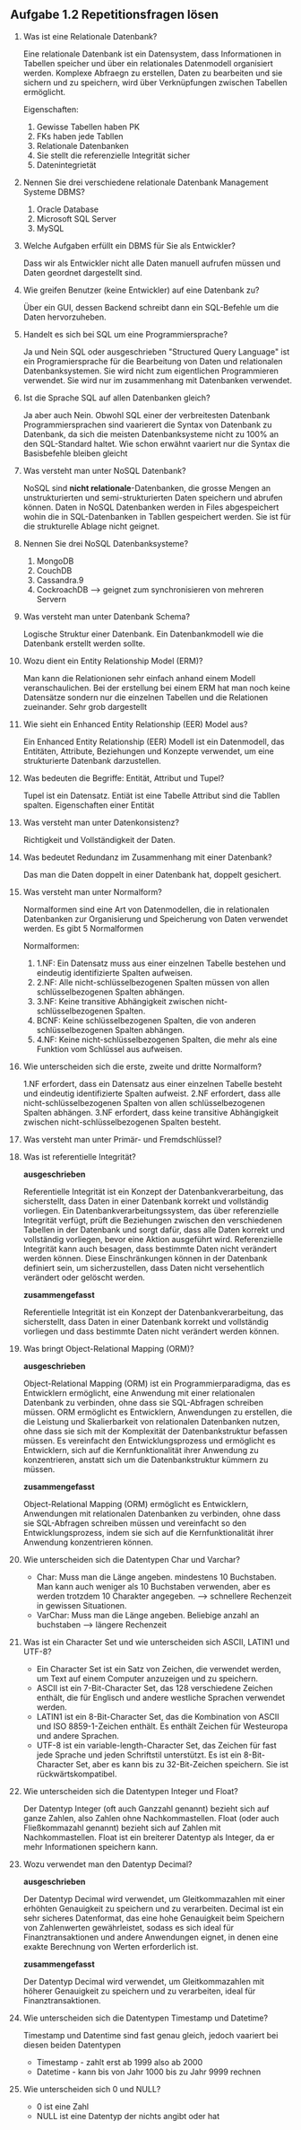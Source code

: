 ## Aufgabe 1.2 Repetitionsfragen lösen

1. Was ist eine Relationale Datenbank?
   
   Eine relationale Datenbank ist ein Datensystem, dass Informationen in Tabellen speicher und über ein relationales Datenmodell organisiert werden. Komplexe Abfraegn zu erstellen, Daten zu bearbeiten und sie sichern und zu speichern, wird über Verknüpfungen zwischen Tabellen ermöglicht.

   Eigenschaften:
   
   1. Gewisse Tabellen haben PK
   2. FKs haben jede Tabllen
   3. Relationale Datenbanken
   4. Sie stellt die referenzielle Integrität sicher
   5. Datenintegrietät

2. Nennen Sie drei verschiedene relationale Datenbank Management Systeme DBMS?
   
   1. Oracle Database
   2. Microsoft SQL Server
   3. MySQL

3. Welche Aufgaben erfüllt ein DBMS für Sie als Entwickler?
   
   Dass wir als Entwickler nicht alle Daten manuell aufrufen müssen und Daten geordnet dargestellt sind.

4. Wie greifen Benutzer (keine Entwickler) auf eine Datenbank zu?
   
   Über ein GUI, dessen Backend schreibt dann ein SQL-Befehle um die Daten hervorzuheben.

5. Handelt es sich bei SQL um eine Programmiersprache?
   
   Ja und Nein SQL oder ausgeschrieben "Structured Query Language" ist ein Programiersprache für die Bearbeitung von Daten und relationalen Datenbanksystemen. Sie wird nicht zum eigentlichen Programmieren verwendet. Sie wird nur im zusammenhang mit Datenbanken verwendet. 

6. Ist die Sprache SQL auf allen Datenbanken gleich?
   
   Ja aber auch Nein. Obwohl SQL einer der verbreitesten Datenbank Programmiersprachen sind vaarierert die Syntax von Datenbank zu Datenbank, da sich die meisten Datenbanksysteme nicht zu 100% an den SQL-Standard haltet. Wie schon erwähnt vaariert nur die Syntax die Basisbefehle bleiben gleicht

7. Was versteht man unter NoSQL Datenbank?
   
   NoSQL sind **nicht relationale**-Datenbanken, die grosse Mengen an unstrukturierten und semi-strukturierten Daten speichern und abrufen können. Daten in NoSQL Datenbanken werden in Files abgespeichert wohin die in SQL-Datenbanken in Tabllen gespeichert werden. Sie ist für die strukturelle Ablage nicht geignet.

8. Nennen Sie drei NoSQL Datenbanksysteme?
   
   1. MongoDB
   2. CouchDB
   3. Cassandra.9
   4. CockroachDB --> geignet zum synchronisieren von mehreren Servern

9.  Was versteht man unter Datenbank Schema?
    
    Logische Struktur einer Datenbank. Ein Datenbankmodell wie die Datenbank erstellt werden sollte.

10. Wozu dient ein Entity Relationship Model (ERM)?
    
    Man kann die Relationionen sehr einfach anhand einem Modell veranschaulichen. Bei der erstellung bei einem ERM hat man noch keine Datensätze sondern nur die einzelnen Tabellen und die Relationen zueinander. Sehr grob dargestellt

11. Wie sieht ein Enhanced Entity Relationship (EER) Model aus?
    
    Ein Enhanced Entity Relationship (EER) Modell ist ein Datenmodell, das Entitäten, Attribute, Beziehungen und Konzepte verwendet, um eine strukturierte Datenbank darzustellen.

12. Was bedeuten die Begriffe: Entität, Attribut und Tupel?
    
    Tupel ist ein Datensatz.
    Entiät ist eine Tabelle
    Attribut sind die Tabllen spalten. Eigenschaften einer Entität

13. Was versteht man unter Datenkonsistenz?
    
    Richtigkeit und Vollständigkeit der Daten.

14. Was bedeutet Redundanz im Zusammenhang mit einer Datenbank?
    
    Das man die Daten doppelt in einer Datenbank hat, doppelt gesichert.

15. Was versteht man unter Normalform?
    
    Normalformen sind eine Art von Datenmodellen, die in relationalen Datenbanken zur Organisierung und Speicherung von Daten verwendet werden. Es gibt 5 Normalformen

    Normalformen:

    1. 1.NF: Ein Datensatz muss aus einer einzelnen Tabelle bestehen und eindeutig identifizierte Spalten aufweisen.
    2. 2.NF: Alle nicht-schlüsselbezogenen Spalten müssen von allen schlüsselbezogenen Spalten abhängen.
    3. 3.NF: Keine transitive Abhängigkeit zwischen nicht-schlüsselbezogenen Spalten.
    4. BCNF: Keine schlüsselbezogenen Spalten, die von anderen schlüsselbezogenen Spalten abhängen.
    5. 4.NF: Keine nicht-schlüsselbezogenen Spalten, die mehr als eine Funktion vom Schlüssel aus aufweisen.

16. Wie unterscheiden sich die erste, zweite und dritte Normalform?
    
    1.NF erfordert, dass ein Datensatz aus einer einzelnen Tabelle besteht und eindeutig identifizierte Spalten aufweist.
    2.NF erfordert, dass alle nicht-schlüsselbezogenen Spalten von allen schlüsselbezogenen Spalten abhängen.
    3.NF erfordert, dass keine transitive Abhängigkeit zwischen nicht-schlüsselbezogenen Spalten besteht.

17. Was versteht man unter Primär- und Fremdschlüssel?
18. Was ist referentielle Integrität?
    
    **ausgeschrieben**

    Referentielle Integrität ist ein Konzept der Datenbankverarbeitung, das sicherstellt, dass Daten in einer Datenbank korrekt und vollständig vorliegen. Ein Datenbankverarbeitungssystem, das über referenzielle Integrität verfügt, prüft die Beziehungen zwischen den verschiedenen Tabellen in der Datenbank und sorgt dafür, dass alle Daten korrekt und vollständig vorliegen, bevor eine Aktion ausgeführt wird. Referenzielle Integrität kann auch besagen, dass bestimmte Daten nicht verändert werden können. Diese Einschränkungen können in der Datenbank definiert sein, um sicherzustellen, dass Daten nicht versehentlich verändert oder gelöscht werden.

    **zusammengefasst**
    
    Referentielle Integrität ist ein Konzept der Datenbankverarbeitung, das sicherstellt, dass Daten in einer Datenbank korrekt und vollständig vorliegen und dass bestimmte Daten nicht verändert werden können.

19. Was bringt Object-Relational Mapping (ORM)?
    
    **ausgeschrieben**

    Object-Relational Mapping (ORM) ist ein Programmierparadigma, das es Entwicklern ermöglicht, eine Anwendung mit einer relationalen Datenbank zu verbinden, ohne dass sie SQL-Abfragen schreiben müssen. ORM ermöglicht es Entwicklern, Anwendungen zu erstellen, die die Leistung und Skalierbarkeit von relationalen Datenbanken nutzen, ohne dass sie sich mit der Komplexität der Datenbankstruktur befassen müssen. Es vereinfacht den Entwicklungsprozess und ermöglicht es Entwicklern, sich auf die Kernfunktionalität ihrer Anwendung zu konzentrieren, anstatt sich um die Datenbankstruktur kümmern zu müssen.

    **zusammengefasst**

    Object-Relational Mapping (ORM) ermöglicht es Entwicklern, Anwendungen mit relationalen Datenbanken zu verbinden, ohne dass sie SQL-Abfragen schreiben müssen und vereinfacht so den Entwicklungsprozess, indem sie sich auf die Kernfunktionalität ihrer Anwendung konzentrieren können.

20. Wie unterscheiden sich die Datentypen Char und Varchar?
    
    * Char: Muss man die Länge angeben. mindestens 10 Buchstaben. Man kann auch weniger als 10 Buchstaben verwenden, aber es werden trotzdem 10 Charakter angegeben. --> schnellere Rechenzeit in gewissen Situationen.
    * VarChar: Muss man die Länge angeben. Beliebige anzahl an buchstaben --> längere Rechenzeit

21. Was ist ein Character Set und wie unterscheiden sich ASCII, LATIN1 und UTF-8?
    
    * Ein Character Set ist ein Satz von Zeichen, die verwendet werden, um Text auf einem Computer anzuzeigen und zu speichern. 
    * ASCII ist ein 7-Bit-Character Set, das 128 verschiedene Zeichen enthält, die für Englisch und andere westliche Sprachen verwendet werden. 
    * LATIN1 ist ein 8-Bit-Character Set, das die Kombination von ASCII und ISO 8859-1-Zeichen enthält. Es enthält Zeichen für Westeuropa und andere Sprachen. 
    * UTF-8 ist ein variable-length-Character Set, das Zeichen für fast jede Sprache und jeden Schriftstil unterstützt. Es ist ein 8-Bit-Character Set, aber es kann bis zu 32-Bit-Zeichen speichern. Sie ist rückwärtskompatibel.
    
22. Wie unterscheiden sich die Datentypen Integer und Float?
    
    Der Datentyp Integer (oft auch Ganzzahl genannt) bezieht sich auf ganze Zahlen, also Zahlen ohne Nachkommastellen. Float (oder auch Fließkommazahl genannt) bezieht sich auf Zahlen mit Nachkommastellen. Float ist ein breiterer Datentyp als Integer, da er mehr Informationen speichern kann.

23. Wozu verwendet man den Datentyp Decimal?
    
    **ausgeschrieben**

    Der Datentyp Decimal wird verwendet, um Gleitkommazahlen mit einer erhöhten Genauigkeit zu speichern und zu verarbeiten. Decimal ist ein sehr sicheres Datenformat, das eine hohe Genauigkeit beim Speichern von Zahlenwerten gewährleistet, sodass es sich ideal für Finanztransaktionen und andere Anwendungen eignet, in denen eine exakte Berechnung von Werten erforderlich ist.

    **zusammengefasst**

     Der Datentyp Decimal wird verwendet, um Gleitkommazahlen mit höherer Genauigkeit zu speichern und zu verarbeiten, ideal für Finanztransaktionen.

24. Wie unterscheiden sich die Datentypen Timestamp und Datetime?
    
    Timestamp und Datentime sind fast genau gleich, jedoch vaariert bei diesen beiden Datentypen

    * Timestamp - zahlt erst ab 1999 also ab 2000
    * Datetime  - kann bis von Jahr 1000 bis zu Jahr 9999 rechnen

25. Wie unterscheiden sich 0 und NULL?
    
    * 0 ist eine Zahl
    * NULL ist eine Datentyp der nichts angibt oder hat